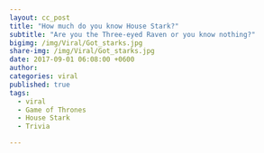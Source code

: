```yaml
---
layout: cc_post  
title: "How much do you know House Stark?"
subtitle: "Are you the Three-eyed Raven or you know nothing?"
bigimg: /img/Viral/Got_starks.jpg
share-img: /img/Viral/Got_starks.jpg
date: 2017-09-01 06:08:00 +0600
author:
categories: viral
published: true
tags:
  - viral
  - Game of Thrones
  - House Stark
  - Trivia

---
```




<script type="text/javascript" src="//cdn.playbuzz.com/widget/feed.js"></script>
<div class="pb_feed" data-embed-by="970a927d-1c1d-4112-974a-6fe7eac0fb1b" data-item="312a775b-6c1d-44e6-8acc-5cd787b9a518"  data-recommend="false" data-game-info="false" data-comments="false" ></div>
